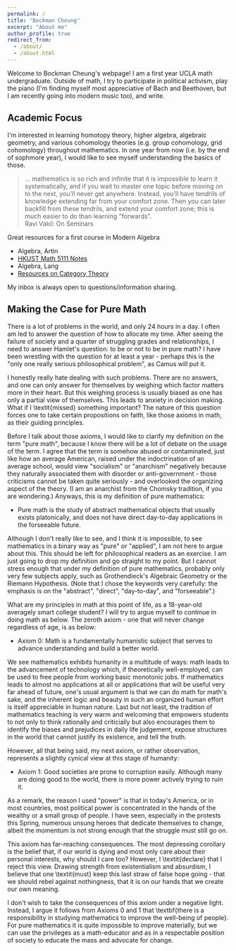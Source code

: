 ```yaml
---
permalink: /
title: "Bockman Cheung"
excerpt: "About me"
author_profile: true
redirect_from: 
  - /about/
  - /about.html
---
```


Welcome to Bockman Cheung's webpage! I am a first year UCLA math undergraduate. Outside of math, I try to participate in political activism, play the piano (I'm finding myself most appreciative of Bach and Beethoven, but I am recently going into modern music too), and write.

Academic Focus
------
I'm interested in learning homotopy theory, higher algebra, algebraic geometry, and various cohomology theories (e.g. group cohomology, grid cohomology) throughout mathematics. In one year from now (i.e. by the end of sophmore year), I would like to see myself understanding the basics of those. <br> 

> ... mathematics is so rich and infinite that it is impossible to learn it systematically, and if you wait to master one topic before moving on to the next, you'll never get anywhere. Instead, you'll have tendrils of knowledge extending far from your comfort zone. Then you can later backfill from these tendrils, and extend your comfort zone; this is much easier to do than learning "forwards". <br>
Ravi Vakil: On Seminars

Great resources for a first course in Modern Algebra <br>
* Algebra, Artin <br>
* <a href="https://canvas.ust.hk/courses/50980"> HKUST Math 5111 Notes </a> <br>
* Algebra, Lang <br>
* <a href="https://mathoverflow.net/a/70891/517395"> Resources on Category Theory </a>

My inbox is always open to questions/information sharing.

Making the Case for Pure Math
------
There is a lot of problems in the world, and only 24 hours in a day. I often am led to answer the question of how to allocate my time. After seeing the failure of society and a quarter of struggling grades and relationships, I need to answer Hamlet's question: to be or not to be in pure math? I have been wrestling with the question for at least a year - perhaps this is the "only one really serious philosophical problem", as Camus will put it. 

I honestly really hate dealing with such problems. There are no answers, and one can only answer for themselves by weighing which factor matters more in their heart. But this weighing process is usually biased as one has only a partial view of themselves. This leads to anxiety in decision making. What if I \textit{missed} something important? The nature of this question forces one to take certain propositions on faith, like those axioms in math, as their guiding principles. 

Before I talk about those axioms, I would like to clarify my definition on the term "pure math", because I know there will be a lot of debate on the usage of the term. I agree that the term is somehow abused or contaminated, just like how an average American, raised under the indoctrination of an average school, would view "socialism" or "anarchism" negatively because they naturally associated them with disorder or anti-government - those criticisms cannot be taken quite seriously - and overlooked the organizing aspect of the theory. (I am an anarchist from the Chomsky tradition, if you are wondering.) Anyways, this is my definition of pure mathematics:

* Pure math is the study of abstract mathematical objects that usually exists platonically, and does not have direct day-to-day applications in the forseeable future.

Although I don't really like to see, and I think it is impossible, to see mathematics in a binary way as "pure" or "applied", I am not here to argue about this. This should be left for philosophical readers as an exercise. I am just going to drop my definition and go straight to my point. But I cannot stress enough that under my definition of pure mathematics, probably only very few subjects apply, such as Grothendieck's Algebraic Geometry or the Riemann Hypothesis. (Note that I chose the keywords very carefully: the emphasis is on the "abstract", "direct", "day-to-day", and "forseeable".)

What are my principles in math at this point of life, as a 18-year-old averagely smart college student? I will try to argue myself to continue in doing math as below. The zeroth axiom - one that will never change regardless of age, is as below:

* Axiom 0: Math is a fundamentally humanistic subject that serves to advance understanding and build a better world.

We see mathematics exhibits humanity in a multitude of ways: math leads to the advancement of technology which, if theoretically well-employed, can be used to free people from working basic monotonic jobs. If mathematics leads to almost no applications at all or applications that will be useful very far ahead of future, one's usual argument is that we can do math for math's sake, and the inherent logic and beauty in such an organized human effort is itself appreciable in human nature. Last but not least, the tradition of mathematics teaching is very warm and welcoming that empowers students to not only to think rationally and criticially but also encourages them to identify the biases and prejudices in daily life judgement, expose structures in the world that cannot justify its existence, and tell the truth.

However, all that being said, my next axiom, or rather observation, represents a slightly cynical view at this stage of humanity:

* Axiom 1: Good societies are prone to corruption easily. Although many are doing good to the world, there is more power actively trying to ruin it.

As a remark, the reason I used "power" is that in today's America, or in most countries, most political power is concentrated in the hands of the wealthy or a small group of people. I have seen, especially in the protests this Spring, numerous unsung heroes that dedicate themselves to change, albeit the momentum is not strong enough that the struggle must still go on.

This axiom has far-reaching consequences. The most depressing corollary is the belief that, if our world is dying and most only care about their personal interests, why should I care too? However, I \textit{declare} that I reject this view. Drawing strength from existentialism and absurdism, I believe that one \textit{must} keep this last straw of false hope going - that we should rebel against nothingness, that it is on our hands that we create our own meaning.

I don't wish to take the consequences of this axiom under a negative light. Instead, I argue it follows from Axioms 0 and 1 that \textbf{there is a responsibility in studying mathematics to improve the well-being of people}. For pure mathematics it is quite impossible to improve materially, but we can use the privileges as a math-educator and as in a respectable position of society to educate the mass and advocate for change. 
